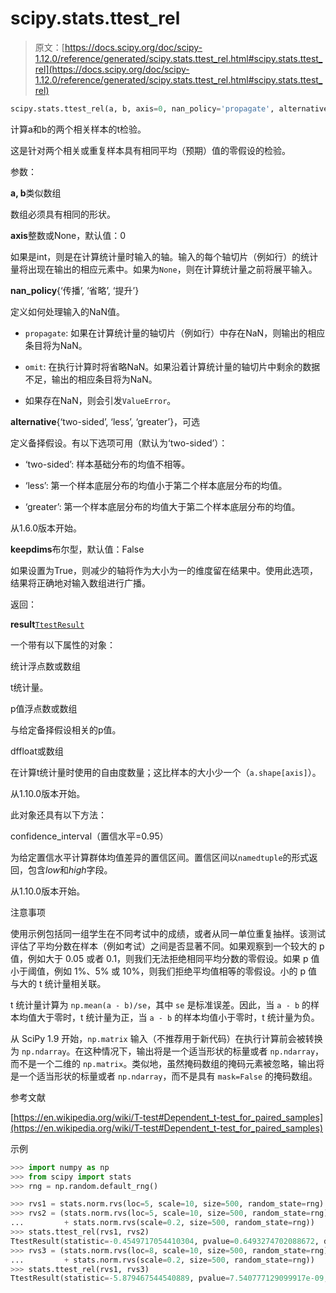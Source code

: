 # scipy.stats.ttest_rel

> 原文：[https://docs.scipy.org/doc/scipy-1.12.0/reference/generated/scipy.stats.ttest_rel.html#scipy.stats.ttest_rel](https://docs.scipy.org/doc/scipy-1.12.0/reference/generated/scipy.stats.ttest_rel.html#scipy.stats.ttest_rel)

```py
scipy.stats.ttest_rel(a, b, axis=0, nan_policy='propagate', alternative='two-sided', *, keepdims=False)
```

计算a和b的两个相关样本的t检验。

这是针对两个相关或重复样本具有相同平均（预期）值的零假设的检验。

参数：

**a, b**类似数组

数组必须具有相同的形状。

**axis**整数或None，默认值：0

如果是int，则是在计算统计量时输入的轴。输入的每个轴切片（例如行）的统计量将出现在输出的相应元素中。如果为`None`，则在计算统计量之前将展平输入。

**nan_policy**{‘传播’, ‘省略’, ‘提升’}

定义如何处理输入的NaN值。

+   `propagate`: 如果在计算统计量的轴切片（例如行）中存在NaN，则输出的相应条目将为NaN。

+   `omit`: 在执行计算时将省略NaN。如果沿着计算统计量的轴切片中剩余的数据不足，输出的相应条目将为NaN。

+   如果存在NaN，则会引发`ValueError`。

**alternative**{‘two-sided’, ‘less’, ‘greater’}，可选

定义备择假设。有以下选项可用（默认为‘two-sided’）：

+   ‘two-sided’: 样本基础分布的均值不相等。

+   ‘less’: 第一个样本底层分布的均值小于第二个样本底层分布的均值。

+   ‘greater’: 第一个样本底层分布的均值大于第二个样本底层分布的均值。

从1.6.0版本开始。

**keepdims**布尔型，默认值：False

如果设置为True，则减少的轴将作为大小为一的维度留在结果中。使用此选项，结果将正确地对输入数组进行广播。

返回：

**result**[`TtestResult`](https://docs.scipy.org/doc/scipy-1.12.0/reference/generated/scipy.stats._result_classes.TtestResult.html#scipy.stats._result_classes.TtestResult "scipy.stats._result_classes.TtestResult")

一个带有以下属性的对象：

统计浮点数或数组

t统计量。

p值浮点数或数组

与给定备择假设相关的p值。

dffloat或数组

在计算t统计量时使用的自由度数量；这比样本的大小少一个（`a.shape[axis]`）。

从1.10.0版本开始。

此对象还具有以下方法：

confidence_interval（置信水平=0.95）

为给定置信水平计算群体均值差异的置信区间。置信区间以`namedtuple`的形式返回，包含*low*和*high*字段。

从1.10.0版本开始。

注意事项

使用示例包括同一组学生在不同考试中的成绩，或者从同一单位重复抽样。该测试评估了平均分数在样本（例如考试）之间是否显著不同。如果观察到一个较大的 p 值，例如大于 0.05 或者 0.1，则我们无法拒绝相同平均分数的零假设。如果 p 值小于阈值，例如 1%、5% 或 10%，则我们拒绝平均值相等的零假设。小的 p 值与大的 t 统计量相关联。

t 统计量计算为 `np.mean(a - b)/se`，其中 `se` 是标准误差。因此，当 `a - b` 的样本均值大于零时，t 统计量为正，当 `a - b` 的样本均值小于零时，t 统计量为负。

从 SciPy 1.9 开始，`np.matrix` 输入（不推荐用于新代码）在执行计算前会被转换为 `np.ndarray`。在这种情况下，输出将是一个适当形状的标量或者 `np.ndarray`，而不是一个二维的 `np.matrix`。类似地，虽然掩码数组的掩码元素被忽略，输出将是一个适当形状的标量或者 `np.ndarray`，而不是具有 `mask=False` 的掩码数组。

参考文献

[https://en.wikipedia.org/wiki/T-test#Dependent_t-test_for_paired_samples](https://en.wikipedia.org/wiki/T-test#Dependent_t-test_for_paired_samples)

示例

```py
>>> import numpy as np
>>> from scipy import stats
>>> rng = np.random.default_rng() 
```

```py
>>> rvs1 = stats.norm.rvs(loc=5, scale=10, size=500, random_state=rng)
>>> rvs2 = (stats.norm.rvs(loc=5, scale=10, size=500, random_state=rng)
...         + stats.norm.rvs(scale=0.2, size=500, random_state=rng))
>>> stats.ttest_rel(rvs1, rvs2)
TtestResult(statistic=-0.4549717054410304, pvalue=0.6493274702088672, df=499)
>>> rvs3 = (stats.norm.rvs(loc=8, scale=10, size=500, random_state=rng)
...         + stats.norm.rvs(scale=0.2, size=500, random_state=rng))
>>> stats.ttest_rel(rvs1, rvs3)
TtestResult(statistic=-5.879467544540889, pvalue=7.540777129099917e-09, df=499) 
```
